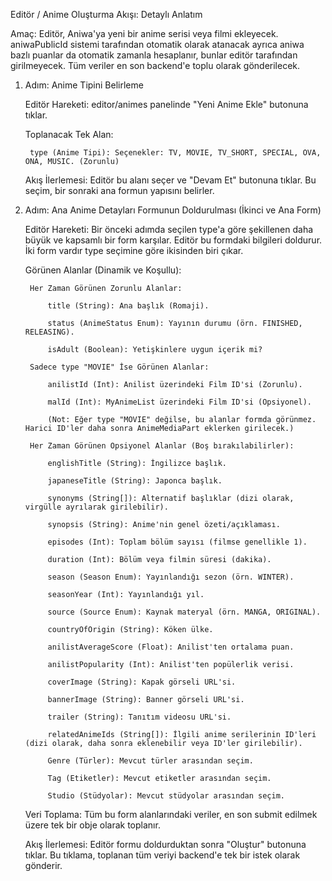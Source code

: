 Editör / Anime Oluşturma Akışı: Detaylı Anlatım

Amaç: Editör, Aniwa'ya yeni bir anime serisi veya filmi ekleyecek. aniwaPublicId sistemi tarafından otomatik olarak atanacak ayrıca aniwa bazlı puanlar da otomatik zamanla hesaplanır, bunlar editör tarafından girilmeyecek. Tüm veriler en son backend'e toplu olarak gönderilecek.

1. Adım: Anime Tipini Belirleme

    Editör Hareketi: editor/animes panelinde "Yeni Anime Ekle" butonuna tıklar.

    Toplanacak Tek Alan:

        type (Anime Tipi): Seçenekler: TV, MOVIE, TV_SHORT, SPECIAL, OVA, ONA, MUSIC. (Zorunlu)

    Akış İlerlemesi: Editör bu alanı seçer ve "Devam Et" butonuna tıklar. Bu seçim, bir sonraki ana formun yapısını belirler.

2. Adım: Ana Anime Detayları Formunun Doldurulması (İkinci ve Ana Form)

    Editör Hareketi: Bir önceki adımda seçilen type'a göre şekillenen daha büyük ve kapsamlı bir form karşılar. Editör bu formdaki bilgileri doldurur. İki form vardır type seçimine göre ikisinden biri çıkar.

    Görünen Alanlar (Dinamik ve Koşullu):

        Her Zaman Görünen Zorunlu Alanlar:

            title (String): Ana başlık (Romaji).

            status (AnimeStatus Enum): Yayının durumu (örn. FINISHED, RELEASING).

            isAdult (Boolean): Yetişkinlere uygun içerik mi?

        Sadece type "MOVIE" İse Görünen Alanlar:

            anilistId (Int): Anilist üzerindeki Film ID'si (Zorunlu).

            malId (Int): MyAnimeList üzerindeki Film ID'si (Opsiyonel).

            (Not: Eğer type "MOVIE" değilse, bu alanlar formda görünmez. Harici ID'ler daha sonra AnimeMediaPart eklerken girilecek.)

        Her Zaman Görünen Opsiyonel Alanlar (Boş bırakılabilirler):

            englishTitle (String): İngilizce başlık.

            japaneseTitle (String): Japonca başlık.

            synonyms (String[]): Alternatif başlıklar (dizi olarak, virgülle ayrılarak girilebilir).

            synopsis (String): Anime'nin genel özeti/açıklaması.

            episodes (Int): Toplam bölüm sayısı (filmse genellikle 1).

            duration (Int): Bölüm veya filmin süresi (dakika).

            season (Season Enum): Yayınlandığı sezon (örn. WINTER).

            seasonYear (Int): Yayınlandığı yıl.

            source (Source Enum): Kaynak materyal (örn. MANGA, ORIGINAL).

            countryOfOrigin (String): Köken ülke.

            anilistAverageScore (Float): Anilist'ten ortalama puan.

            anilistPopularity (Int): Anilist'ten popülerlik verisi.

            coverImage (String): Kapak görseli URL'si.

            bannerImage (String): Banner görseli URL'si.

            trailer (String): Tanıtım videosu URL'si.

            relatedAnimeIds (String[]): İlgili anime serilerinin ID'leri (dizi olarak, daha sonra eklenebilir veya ID'ler girilebilir).

            Genre (Türler): Mevcut türler arasından seçim.

            Tag (Etiketler): Mevcut etiketler arasından seçim.

            Studio (Stüdyolar): Mevcut stüdyolar arasından seçim.

    Veri Toplama: Tüm bu form alanlarındaki veriler, en son submit edilmek üzere tek bir obje olarak toplanır.

    Akış İlerlemesi: Editör formu doldurduktan sonra "Oluştur" butonuna tıklar. Bu tıklama, toplanan tüm veriyi backend'e tek bir istek olarak gönderir.